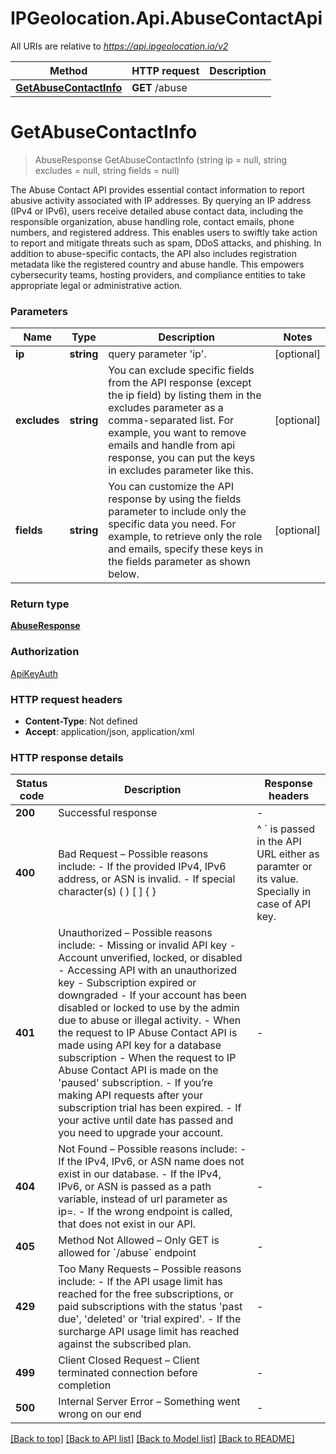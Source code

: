 # IPGeolocation.Api.AbuseContactApi

All URIs are relative to *https://api.ipgeolocation.io/v2*

| Method | HTTP request | Description |
|--------|--------------|-------------|
| [**GetAbuseContactInfo**](AbuseContactApi.md#getabusecontactinfo) | **GET** /abuse |  |

<a id="getabusecontactinfo"></a>
# **GetAbuseContactInfo**
> AbuseResponse GetAbuseContactInfo (string ip = null, string excludes = null, string fields = null)



The Abuse Contact API provides essential contact information to report abusive activity associated with IP addresses. By querying an IP address (IPv4 or IPv6), users receive detailed abuse contact data, including the responsible organization, abuse handling role, contact emails, phone numbers, and registered address. This enables users to swiftly take action to report and mitigate threats such as spam, DDoS attacks, and phishing.     In addition to abuse-specific contacts, the API also includes registration metadata like the registered country and abuse handle. This empowers cybersecurity teams, hosting providers, and compliance entities to take appropriate legal or administrative action. 

### Parameters

| Name | Type | Description | Notes |
|------|------|-------------|-------|
| **ip** | **string** | query parameter &#39;ip&#39;. | [optional]  |
| **excludes** | **string** | You can exclude specific fields from the API response (except the ip field) by listing them in the excludes parameter as a comma-separated list. For example, you want to remove emails and handle from api response, you can put the keys in excludes parameter like this. | [optional]  |
| **fields** | **string** | You can customize the API response by using the fields parameter to include only the specific data you need. For example, to retrieve only the role and emails, specify these keys in the fields parameter as shown below. | [optional]  |

### Return type

[**AbuseResponse**](../models/AbuseResponse.md)

### Authorization

[ApiKeyAuth](../../README.md#authentication-setup)

### HTTP request headers

 - **Content-Type**: Not defined
 - **Accept**: application/json, application/xml


### HTTP response details
| Status code | Description | Response headers |
|-------------|-------------|------------------|
| **200** | Successful response |  -  |
| **400** | Bad Request – Possible reasons include:   - If the provided IPv4, IPv6 address, or ASN is invalid.    - If special character(s) ( ) [ ] { } | ^ &#x60; is passed in the API URL either as paramter or its value. Specially in case of API key.        |  -  |
| **401** | Unauthorized – Possible reasons include:   - Missing or invalid API key   - Account unverified, locked, or disabled   - Accessing API with an unauthorized key   - Subscription expired or downgraded   - If your account has been disabled or locked to use by the admin due to abuse or illegal activity.   - When the request to IP Abuse Contact API is made using API key for a database subscription   - When the request to IP Abuse Contact API is made on the &#39;paused&#39; subscription.   - If you’re making API requests after your subscription trial has been expired.   - If your active until date has passed and you need to upgrade your account.  |  -  |
| **404** | Not Found – Possible reasons include:   - If the IPv4, IPv6, or ASN name does not exist in our database.    - If the IPv4, IPv6, or ASN  is passed as a path variable, instead of url parameter as ip&#x3D;.      - If the wrong endpoint is called, that does not exist in our API.  |  -  |
| **405** | Method Not Allowed – Only GET is allowed for &#x60;/abuse&#x60; endpoint |  -  |
| **429** | Too Many Requests – Possible reasons include:   - If the API usage limit has reached for the free subscriptions, or paid subscriptions with the status &#39;past due&#39;, &#39;deleted&#39; or &#39;trial expired&#39;.    - If the surcharge API usage limit has reached against the subscribed plan.     |  -  |
| **499** | Client Closed Request – Client terminated connection before completion |  -  |
| **500** | Internal Server Error – Something went wrong on our end |  -  |

[[Back to top]](#) [[Back to API list]](../../README.md#documentation-for-api-endpoints) [[Back to Model list]](../../README.md#documentation-for-models) [[Back to README]](../../README.md)

